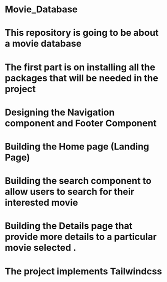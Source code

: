 # Movie_Database
# This repository is going to be about a movie database
# The first part is on installing all the packages that will be needed in the project 
# Designing the Navigation component and Footer Component 
# Building the Home page (Landing Page)
# Building the search component to allow users to search for their interested movie 
# Building the Details page that provide more details to a particular movie selected .
# The project implements Tailwindcss
